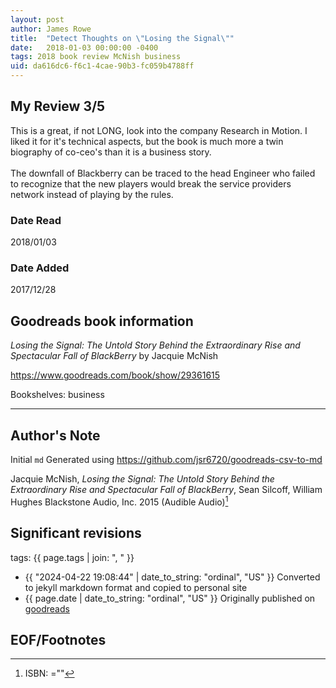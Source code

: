 ```yaml
---
layout: post
author: James Rowe
title:  "Detect Thoughts on \"Losing the Signal\""
date:   2018-01-03 00:00:00 -0400
tags: 2018 book review McNish business
uid: da616dc6-f6c1-4cae-90b3-fc059b4788ff
---
```


<!-- highly dependent on how you personally use jekyll templates, and how you want this to show up -->
<!-- escape any jekyll keys with double brackets -->

## My Review 3/5

This is a great, if not LONG, look into the company Research in Motion. I liked it for it's technical aspects, but the book is much more a twin biography of co-ceo's than it is a business story.<br/><br/>The downfall of Blackberry can be traced to the head Engineer who failed to recognize that the new players would break the service providers network instead of playing by the rules.

### Date Read
2018/01/03

### Date Added
2017/12/28

## Goodreads book information

*Losing the Signal: The Untold Story Behind the Extraordinary Rise and Spectacular Fall of BlackBerry* by Jacquie McNish

https://www.goodreads.com/book/show/29361615

Bookshelves: business

---

## Author's Note

Initial `md` Generated using https://github.com/jsr6720/goodreads-csv-to-md

Jacquie McNish, *Losing the Signal: The Untold Story Behind the Extraordinary Rise and Spectacular Fall of BlackBerry*, Sean Silcoff, William Hughes Blackstone Audio, Inc. 2015 (Audible Audio)[^1]

## Significant revisions

tags: {{ page.tags | join: ", " }} <!-- todo move this somewhere -->

- {{ "2024-04-22 19:08:44" | date_to_string: "ordinal", "US" }} Converted to jekyll markdown format and copied to personal site
- {{ page.date | date_to_string: "ordinal", "US" }} Originally published on [goodreads](https://www.goodreads.com)

## EOF/Footnotes

[^1]: ISBN: =""